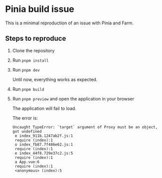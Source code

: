 # Pinia build issue

This is a minimal reproduction of an issue with Pinia and Farm.

## Steps to reproduce

1. Clone the repository
2. Run `pnpm install`
3. Run `pnpm dev`

   Until now, everything works as expected.

4. Run `pnpm build`
5. Run `pnpm preview` and open the application in your browser

   The application will fail to load.

   The error is:

   ```error
   Uncaught TypeError: `target` argument of Proxy must be an object, got undefined
    e index_911b.1247ab2f.js:1
    require (index):1
    o index_fb87.7f486e62.js:1
    require (index):1
    e index_44f8.729e37c2.js:5
    require (index):1
    a App.vue:6
    require (index):1
    <anonymous> (index):5
   ```
